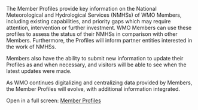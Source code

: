 The Member Profiles provide key information on the National Meteorological and Hydrological Services (NMHSs) of WMO Members, including existing capabilities, and priority gaps which may require attention, intervention or further investment. WMO Members can use these profiles to assess the status of their NMHSs in comparison with other Members. Furthermore, the Profiles will inform partner entities interested in the work of NMHSs.

Members also have the ability to submit new information to update their Profiles as and when necessary, and visitors will be able to see when the latest updates were made.

As WMO continues digitalizing and centralizing data provided by Members, the Member Profiles will evolve, with additional information integrated.

Open in a full screen: [Member Profiles](https://app.powerbi.com/view?r=eyJrIjoiZjNhNzIzM2YtMjRkYS00ZjJjLWEzZmMtNmQzMGQzMDdiODU3IiwidCI6ImVhYTZiZTU0LTQ2ODctNDBjNC05ODI3LWMwNDRiZDhlOGQzYyIsImMiOjl9)